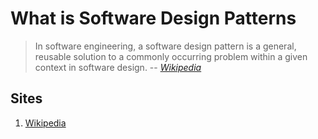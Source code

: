 # What is Software Design Patterns

> In software engineering, a software design pattern is a general,
> reusable solution to a commonly occurring problem within a given context in software design.
> -- _[Wikipedia]_

## Sites

1. [Wikipedia]

[Wikipedia]: https://en.wikipedia.org/wiki/Software_design_pattern
